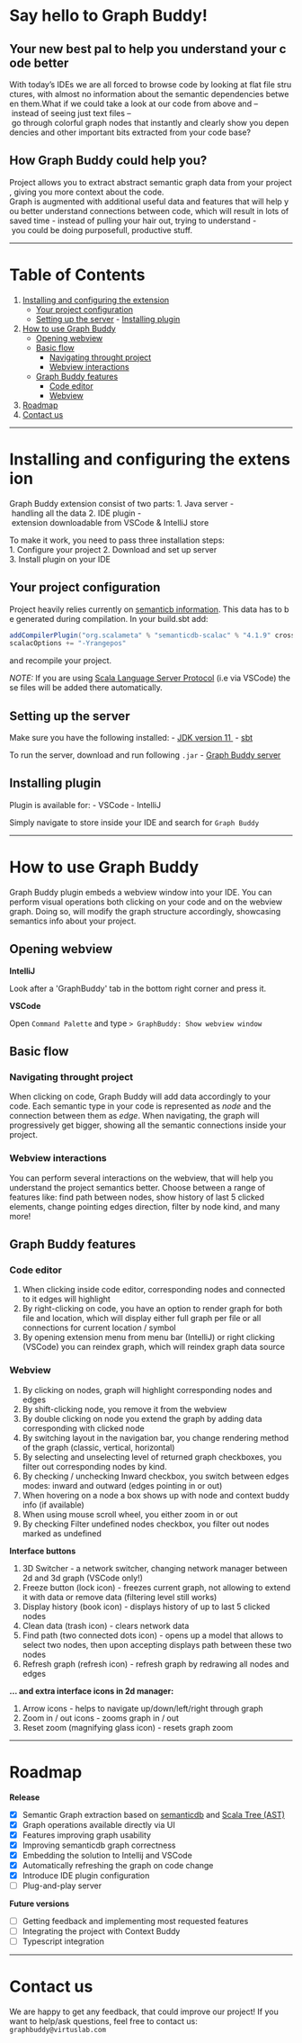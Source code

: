 # Say hello to Graph Buddy!

## Your new best pal to help you understand your code better

With today’s IDEs we are all forced to browse code by looking at flat file structures, with almost no information about the semantic dependencies between them.What if we could take a look at our code from above and – instead of seeing just text files – go through colorful graph nodes that instantly and clearly show you dependencies and other important bits extracted from your code base?

## How Graph Buddy could help you?

Project allows you to extract abstract semantic graph data from your project, giving you more context about the code.
Graph is augmented with additional useful data and features that will help you better understand connections between code, which will result in lots of saved time - instead of pulling your hair out, trying to understand - you could be doing purposefull, productive stuff.

---

# Table of Contents

1. [Installing and configuring the extension](#installing-and-configuring-the-extension)
    - [Your project configuration](#your-project-configuration)
    - [Setting up the server](#setting-up-the-server)
    - [Installing plugin](#installing-plugin)
2. [How to use Graph Buddy](#how-to-use-graph-buddy)
    - [Opening webview](#opening-webview)
    - [Basic flow](#basic-flow)
        - [Navigating throught project](#navigating-through-project)
        - [Webview interactions](#webview-interactions)
    - [Graph Buddy features](#graph-buddy-features)
        - [Code editor](#code-editor)
        - [Webview](#webview)
3. [Roadmap](#roadmap)
4. [Contact us](#contact-us)

---

# Installing and configuring the extension

Graph Buddy extension consist of two parts:
1. Java server - handling all the data
2. IDE plugin - extension downloadable from VSCode & IntelliJ store

To make it work, you need to pass three installation steps:
1. Configure your project
2. Download and set up server
3. Install plugin on your IDE

## Your project configuration

Project heavily relies currently on [semanticb information](https://scalameta.org/docs/semanticdb/guide.html). This data has to be generated during compilation. In your build.sbt add:

```scala
addCompilerPlugin("org.scalameta" % "semanticdb-scalac" % "4.1.9" cross CrossVersion.full)
scalacOptions += "-Yrangepos"
```

and recompile your project.

*NOTE:* If you are using [Scala Language Server Protocol](https://scalameta.org/metals/) (i.e via VSCode) these files will be added there automatically.

## Setting up the server

Make sure you have the following installed:
- [JDK version 11 ](https://www.oracle.com/technetwork/java/javase/downloads/jdk11-downloads-5066655.html)
- [sbt](https://www.scala-sbt.org/download.html)

To run the server, download and run following `.jar`
- [Graph Buddy server]()

## Installing plugin

Plugin is available for:
- VSCode
- IntelliJ

Simply navigate to store inside your IDE and search for `Graph Buddy`

---

# How to use Graph Buddy

Graph Buddy plugin embeds a webview window into your IDE.
You can perform visual operations both clicking on your code and on the webview graph. Doing so, will modify the graph structure accordingly, showcasing semantics info about your project.

## Opening webview

**IntelliJ**

Look after a 'GraphBuddy' tab in the bottom right corner and press it.

**VSCode**

Open `Command Palette` and type `> GraphBuddy: Show webview window`

## Basic flow

### Navigating throught project

When clicking on code, Graph Buddy will add data accordingly to your code. Each semantic type in your code is represented as *node* and the connection between them as *edge*. When navigating, the graph will progressively get bigger, showing all the semantic connections inside your project.

### Webview interactions

You can perform several interactions on the webview, that will help you understand the project semantics better. Choose between a range of features like: find path between nodes, show history of last 5 clicked elements, change pointing edges direction, filter by node kind, and many more!

## Graph Buddy features

### Code editor

1. When clicking inside code editor, corresponding nodes and connected to it edges will highlight
2. By right-clicking on code, you have an option to render graph for both file and location, which will display either full graph per file or all connections for current location / symbol
3. By opening extension menu from menu bar (IntelliJ) or right clicking (VSCode) you can reindex graph, which will reindex graph data source

### Webview

1. By clicking on nodes, graph will highlight corresponding nodes and edges
2. By shift-clicking node, you remove it from the webview
3. By double clicking on node you extend the graph by adding data corresponding with clicked node
4. By switching layout in the navigation bar, you change rendering method of the graph (classic, vertical, horizontal)
5. By selecting and unselecting level of returned graph checkboxes, you filter out corresponding nodes by kind.
6. By checking / unchecking Inward checkbox, you switch between edges modes: inward and outward (edges pointing in or out)
7. When hovering on a node a box shows up with node and context buddy info (if available)
8. When using mouse scroll wheel, you either zoom in or out
9. By checking Filter undefined nodes checkbox, you filter out nodes marked as undefined

**Interface buttons**
1. 3D Switcher - a network switcher, changing network manager between 2d and 3d graph (VSCode only!)
2. Freeze button (lock icon) - freezes current graph, not allowing to extend it with data or remove data (filtering level still works)
3. Display history (book icon) - displays history of up to last 5 clicked nodes
4. Clean data (trash icon) - clears network data
5. Find path (two connected dots icon) - opens up a model that allows to select two nodes, then upon accepting displays path between these two nodes
6. Refresh graph (refresh icon) - refresh graph by redrawing all nodes and edges

**... and extra interface icons in 2d manager:**
1. Arrow icons - helps to navigate up/down/left/right through graph
2. Zoom in / out icons - zooms graph in / out
3. Reset zoom (magnifying glass icon) - resets graph zoom

---

# Roadmap

**Release**
- [x] Semantic Graph extraction based on [semanticdb](https://scalameta.org/docs/semanticdb/guide.html) and [Scala Tree (AST)](https://scalameta.org/docs/trees/guide.html)
- [x] Graph operations available directly via UI
- [x] Features improving graph usability
- [x] Improving semanticdb graph correctness
- [x] Embedding the solution to Intellij and VSCode
- [x] Automatically refreshing the graph on code change
- [x] Introduce IDE plugin configuration
- [ ] Plug-and-play server

**Future versions**
- [ ] Getting feedback and implementing most requested features
- [ ] Integrating the project with Context Buddy
- [ ] Typescript integration

---

# Contact us

We are happy to get any feedback, that could improve our project!
If you want to help/ask questions, feel free to contact us: `graphbuddy@virtuslab.com`
